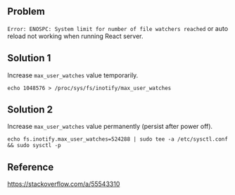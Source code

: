 ## Problem

`Error: ENOSPC: System limit for number of file watchers reached` or auto reload not working when running React server.

## Solution 1

Increase `max_user_watches` value temporarily.

`echo 1048576 > /proc/sys/fs/inotify/max_user_watches`

## Solution 2

Increase `max_user_watches` value permanently (persist after power off).

`echo fs.inotify.max_user_watches=524288 | sudo tee -a /etc/sysctl.conf && sudo sysctl -p`

## Reference

https://stackoverflow.com/a/55543310
